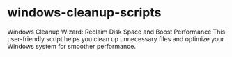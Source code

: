 # windows-cleanup-scripts
Windows Cleanup Wizard: Reclaim Disk Space and Boost Performance This user-friendly script helps you clean up unnecessary files and optimize your Windows system for smoother performance.
